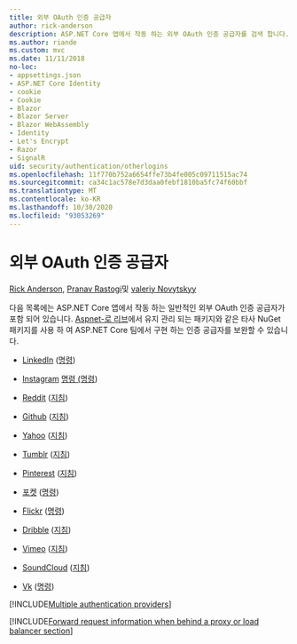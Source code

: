 ```yaml
---
title: 외부 OAuth 인증 공급자
author: rick-anderson
description: ASP.NET Core 앱에서 작동 하는 외부 OAuth 인증 공급자를 검색 합니다.
ms.author: riande
ms.custom: mvc
ms.date: 11/11/2018
no-loc:
- appsettings.json
- ASP.NET Core Identity
- cookie
- Cookie
- Blazor
- Blazor Server
- Blazor WebAssembly
- Identity
- Let's Encrypt
- Razor
- SignalR
uid: security/authentication/otherlogins
ms.openlocfilehash: 11f770b752a6654ffe73b4fe005c09711515ac74
ms.sourcegitcommit: ca34c1ac578e7d3daa0febf1810ba5fc74f60bbf
ms.translationtype: MT
ms.contentlocale: ko-KR
ms.lasthandoff: 10/30/2020
ms.locfileid: "93053269"
---
```

# <a name="external-oauth-authentication-providers"></a>외부 OAuth 인증 공급자

[Rick Anderson](https://twitter.com/RickAndMSFT), [Pranav Rastogi](https://github.com/rustd)및 [valeriy Novytskyy](https://github.com/01binary)

다음 목록에는 ASP.NET Core 앱에서 작동 하는 일반적인 외부 OAuth 인증 공급자가 포함 되어 있습니다. [Aspnet-로 리브](https://www.nuget.org/packages?q=owners%3Aaspnet-contrib+title%3AOAuth)에서 유지 관리 되는 패키지와 같은 타사 NuGet 패키지를 사용 하 여 ASP.NET Core 팀에서 구현 하는 인증 공급자를 보완할 수 있습니다.

* [LinkedIn](https://www.linkedin.com/developer/apps) ([명령](https://developer.linkedin.com/docs/oauth2))

* [Instagram](https://www.instagram.com/developer/register/) [명령 (명령](https://www.instagram.com/developer/authentication/))

* [Reddit](https://www.reddit.com/login?dest=https%3A%2F%2Fwww.reddit.com%2Fprefs%2Fapps) ([지침](https://github.com/reddit/reddit/wiki/OAuth2-Quick-Start-Example))

* [Github](https://github.com/login?return_to=https%3A%2F%2Fgithub.com%2Fsettings%2Fapplications%2Fnew) ([지침](https://developer.github.com/v3/oauth/))

* [Yahoo](https://login.yahoo.com/config/login?src=devnet&.done=http%3A%2F%2Fdeveloper.yahoo.com%2Fapps%2Fcreate%2F) ([지침](https://developer.yahoo.com/bbauth/user.html))

* [Tumblr](https://www.tumblr.com/oauth/apps) ([지침](https://www.tumblr.com/docs/api/v2#auth))

* [Pinterest](https://www.pinterest.com/login/?next=http%3A%2F%2Fdevsite%2Fapps%2F) ([지침](https://developers.pinterest.com/docs/api/overview/?))

* [포켓](https://getpocket.com/developer/apps/new) ([명령](https://getpocket.com/developer/docs/authentication))

* [Flickr](https://www.flickr.com/services/apps/create) ([명령](https://www.flickr.com/services/api/auth.oauth.html))

* [Dribble](https://dribbble.com/signup) ([지침](https://developer.dribbble.com/v1/oauth/))

* [Vimeo](https://vimeo.com/join) ([지침](https://developer.vimeo.com/api/authentication))

* [SoundCloud](https://soundcloud.com/you/apps/new) ([지침](https://developers.soundcloud.com/blog/we-love-oauth-2))

* [Vk](https://vk.com/apps?act=manage) ([명령](https://vk.com/pages?oid=-17680044&p=Authorizing_Sites))

[!INCLUDE[Multiple authentication providers](includes/chain-auth-providers.md)]

[!INCLUDE[Forward request information when behind a proxy or load balancer section](includes/forwarded-headers-middleware.md)]
